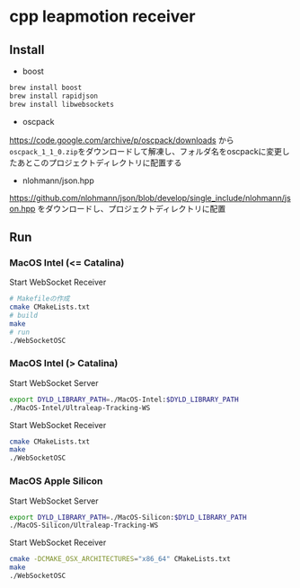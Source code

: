 # cpp leapmotion receiver

## Install

- boost

```sh
brew install boost
brew install rapidjson
brew install libwebsockets
```

- oscpack

https://code.google.com/archive/p/oscpack/downloads から`oscpack_1_1_0.zip`をダウンロードして解凍し、フォルダ名をoscpackに変更したあとこのプロジェクトディレクトリに配置する

- nlohmann/json.hpp

https://github.com/nlohmann/json/blob/develop/single_include/nlohmann/json.hpp をダウンロードし、プロジェクトディレクトリに配置

## Run

### MacOS Intel (<= Catalina)

Start WebSocket Receiver

```sh
# Makefileの作成
cmake CMakeLists.txt
# build
make
# run
./WebSocketOSC
```

### MacOS Intel (> Catalina)

Start WebSocket Server

```sh
export DYLD_LIBRARY_PATH=./MacOS-Intel:$DYLD_LIBRARY_PATH
./MacOS-Intel/Ultraleap-Tracking-WS
```

Start WebSocket Receiver

```sh
cmake CMakeLists.txt
make
./WebSocketOSC
```

### MacOS Apple Silicon

Start WebSocket Server

```sh
export DYLD_LIBRARY_PATH=./MacOS-Silicon:$DYLD_LIBRARY_PATH
./MacOS-Silicon/Ultraleap-Tracking-WS
```

Start WebSocket Receiver

```sh
cmake -DCMAKE_OSX_ARCHITECTURES="x86_64" CMakeLists.txt
make
./WebSocketOSC
```
